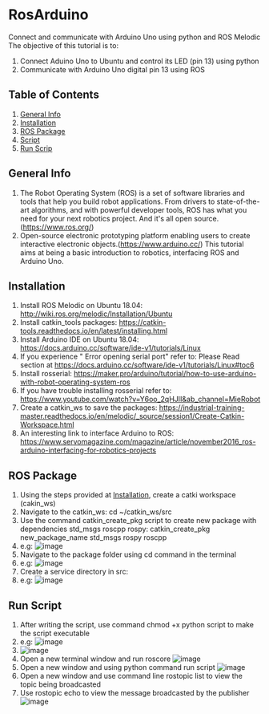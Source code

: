# RosArduino
Connect and communicate with Arduino Uno using python and ROS Melodic 
The objective of this tutorial is to: 
1.  Connect Aduino Uno to Ubuntu and control its LED (pin 13) using python
2.  Communicate with Arduino Uno digital pin 13 using ROS 

## Table of Contents
1. [General Info](#general-info)
2. [Installation](#installation)
3. [ROS Package](#ros-package)
4. [Script](#script)
5. [Run Scrip](#run-script)

## General Info
1. The Robot Operating System (ROS) is a set of software libraries and tools that help you build robot applications. From drivers to state-of-the-art algorithms, and with powerful developer tools, ROS has what you need for your next robotics project. And it's all open source. (https://www.ros.org/)
2. Open-source electronic prototyping platform enabling users to create interactive electronic objects.(https://www.arduino.cc/)
This tutorial aims at being a basic introduction to robotics, interfacing ROS and Arduino Uno. 

## Installation 
1. Install ROS Melodic on Ubuntu 18.04: http://wiki.ros.org/melodic/Installation/Ubuntu
2. Install catkin_tools packages: https://catkin-tools.readthedocs.io/en/latest/installing.html
3. Install Arduino IDE on Ubuntu 18.04: https://docs.arduino.cc/software/ide-v1/tutorials/Linux
4. If you experience " Error opening serial port" refer to: Please Read section at https://docs.arduino.cc/software/ide-v1/tutorials/Linux#toc6
5. Install rosserial: https://maker.pro/arduino/tutorial/how-to-use-arduino-with-robot-operating-system-ros
6. If you have trouble installing rosserial refer to: https://www.youtube.com/watch?v=Y6oo_2qHJII&ab_channel=MieRobot 
7. Create a catkin_ws to save the packages: https://industrial-training-master.readthedocs.io/en/melodic/_source/session1/Create-Catkin-Workspace.html
8. An interesting link to interface Arduino to ROS: https://www.servomagazine.com/magazine/article/november2016_ros-arduino-interfacing-for-robotics-projects

## ROS Package
1. Using the steps provided at [Installation](#installation), create a catki workspace (cakin_ws)
2. Navigate to the catkin_ws: cd ~/catkin_ws/src
3. Use the command catkin_create_pkg script to create new package with dependencies std_msgs roscpp rospy: catkin_create_pkg new_package_name std_msgs rospy roscpp
4. e.g: ![image](https://user-images.githubusercontent.com/104302312/164974119-9a9b3d14-864b-4557-8054-1554de4dcdbf.png)
5. Navigate to the package folder using cd command in the terminal
6. e.g: ![image](https://user-images.githubusercontent.com/104302312/164974159-a33b9abb-a934-4037-95e6-8b543ba2415a.png)
7. Create a service directory in src: 
8. e.g: ![image](https://user-images.githubusercontent.com/104302312/164974183-6c14d061-6e58-42ce-bcd7-4784efd15499.png)

## Run Script
1. After writing the script, use command chmod +x python script to make the script executable
2. e.g: ![image](https://user-images.githubusercontent.com/104302312/164974458-4f3d59c1-10f2-4a31-8e41-d7e206fd88f1.png)
3. ![image](https://user-images.githubusercontent.com/104302312/164974477-7e9fcdd5-d4b4-4966-b382-3d83cbb5c34e.png)
4. Open a new terminal window and run roscore ![image](https://user-images.githubusercontent.com/104302312/164974518-ed55a9e0-d5b1-4d8d-af48-8f867b6be8ad.png)
5. Open a new window and using python command run script ![image](https://user-images.githubusercontent.com/104302312/164974544-578aee17-928c-4adf-8583-bdcbd2e43d50.png)
6. Open a new window and use command line rostopic list to view the topic being broadcasted
7. Use rostopic echo to view the message broadcasted by the publisher
![image](https://user-images.githubusercontent.com/104302312/164974675-d7de96f4-f3df-407b-96f7-a062a3c1e2fd.png)





